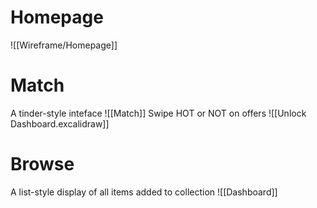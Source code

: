 # Homepage
![[Wireframe/Homepage]]
# Match
A tinder-style inteface
![[Match]]
Swipe HOT or NOT on offers
![[Unlock Dashboard.excalidraw]]
# Browse
A list-style display of all items added to collection
![[Dashboard]]


